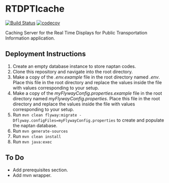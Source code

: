# RTDPTIcache

[![Build Status](https://travis-ci.com/Lewis-Allen/RTDPTIcache.svg?token=1nzEHxQR3yx7r4oy4QzU&branch=master)](https://travis-ci.com/Lewis-Allen/RTDPTIcache) [![codecov](https://codecov.io/gh/Lewis-Allen/RTDPTIcache/branch/master/graph/badge.svg?token=6H5eGshUMx)](https://codecov.io/gh/Lewis-Allen/RTDPTIcache)

Caching Server for the Real Time Displays for Public Transportation Information application.

## Deployment Instructions

1. Create an empty database instance to store naptan codes.
2. Clone this repository and navigate into the root directory.
3. Make a copy of the *.env.example* file in the root directory named *.env*. Place this file in the root directory and replace the values inside the file with values corresponding to your setup.
4. Make a copy of the *myFlywayConfig.properties.example* file in the root directory named *myFlywayConfig.properties*. Place this file in the root directory and replace the values inside the file with values corresponding to your setup.
5. Run `mvn clean flyway:migrate -Dflyway.configFiles=myFlywayConfig.properties` to create and populate the naptan database.
6. Run `mvn generate-sources`
7. Run `mvn clean install`
8. Run `mvn java:exec`

## To Do
- Add prerequisites section.
- Add mvn wrapper.
